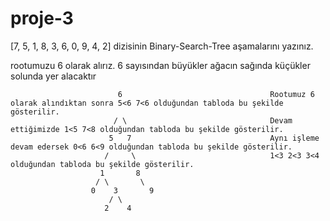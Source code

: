 # proje-3

[7, 5, 1, 8, 3, 6, 0, 9, 4, 2] dizisinin Binary-Search-Tree aşamalarını yazınız.

rootumuzu 6 olarak alırız. 6 sayısından büyükler ağacın sağında küçükler solunda yer alacaktır


                            6                                 Rootumuz 6 olarak alındıktan sonra 5<6 7<6 olduğundan tabloda bu şekilde gösterilir.
                           / \                                Devam ettiğimizde 1<5 7<8 olduğundan tabloda bu şekilde gösterilir.
                          5   7                               Aynı işleme devam edersek 0<6 6<9 olduğundan tabloda bu şekilde gösterilir.
                         /     \                              1<3 2<3 3<4 olduğundan tabloda bu şekilde gösterilir.
                        1       8
                       / \       \
                      0    3       9
                          / \
                         2    4
                         
                         
                         
                  
